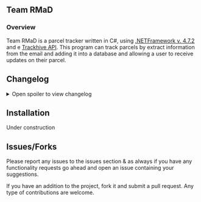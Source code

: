 ## Team RMaD
### Overview

Team RMaD is a parcel tracker written in C#, using [.NETFramework v. 4.7.2](https://dotnet.microsoft.com/en-us/download/visual-studio-sdks?cid=getdotnetsdk) and e [Trackhive API](https://www.trackhive.co/).  This program can track parcels by extract information from the email and adding it into a database and allowing a user to receive updates on their parcel.  

## Changelog

<details> 
  <summary>Open spoiler to view changelog </summary>
  
### 1.0.0
- Initial release.
</details>


## Installation
Under construction

## Issues/Forks
Please report any issues to the issues section & as always if you have any functionality requests go ahead and open an issue containing your suggestions.

If you have an addition to the project, fork it and submit a pull request. Any type of contributions are welcome.
